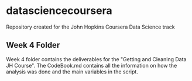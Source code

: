 # datasciencecoursera
Repository created for the John Hopkins Coursera Data Science track

## Week 4 Folder
Week 4 folder contains the deliverables for the "Getting and Cleaning Data JH Course". The CodeBook.md contains all the information on how the analysis was done and the main variables in the script.

